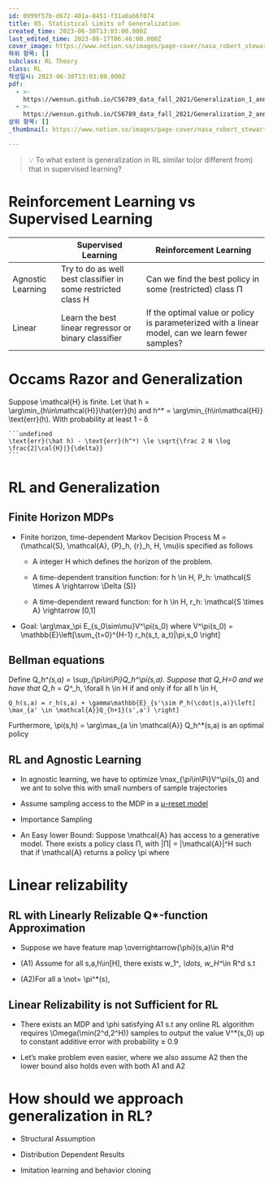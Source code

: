 ```yaml
---
id: 0999f57b-d672-401a-8451-f31a0ab6f074
title: 05. Statistical Limits of Generalization
created_time: 2023-06-30T13:03:00.000Z
last_edited_time: 2023-08-17T06:46:00.000Z
cover_image: https://www.notion.so/images/page-cover/nasa_robert_stewart_spacewalk.jpg
하위 항목: []
subclass: RL Theory
class: RL
작성일시: 2023-06-30T13:03:00.000Z
pdf:
  - >-
    https://wensun.github.io/CS6789_data_fall_2021/Generalization_1_annotated.pdf
  - >-
    https://wensun.github.io/CS6789_data_fall_2021/Generalization_2_annotated.pdf
상위 항목: []
_thumbnail: https://www.notion.so/images/page-cover/nasa_robert_stewart_spacewalk.jpg

---
```


> 💡 To what extent is generalization in RL similar to(or different from) that in supervised learning?

# Reinforcement Learning vs Supervised Learning

|                   | Supervised Learning                                          | Reinforcement Learning                                                                           |
| ----------------- | ------------------------------------------------------------ | ------------------------------------------------------------------------------------------------ |
| Agnostic Learning | Try to do as well best classifier in some restricted class H | Can we find the best policy in some (restricted) class Π                                         |
| Linear            | Learn the best linear regressor or binary classifier         | If the optimal value or policy is parameterized with a linear model, can we learn fewer samples? |

# Occams Razor and Generalization

Suppose \mathcal{H} is finite. Let \hat h = \arg\min\_{h\in\mathcal{H}}\hat{err}(h) and h^\* = \arg\min\_{h\in\mathcal{H}} \text{err}(h). With probability at least 1 - δ

    ```undefined
    \text{err}(\hat h) - \text{err}(h^*) \le \sqrt{\frac 2 N \log \frac{2|\cal{H}|}{\delta}}
    ```

# RL and Generalization

## Finite Horizon MDPs

*   Finite horizon, time-dependent Markov Decision Process M = (\mathcal{S}, \mathcal{A}, {P}\_h, {r}\_h, H, \mu)is specified as follows

    *   A integer H which defines the horizon of the problem.

    *   A time-dependent transition function: for h \in H, P\_h: \mathcal{S \times A \rightarrow \Delta (S)}

    *   A time-dependent reward function: for h \in H, r\_h: \mathcal{S \times A} \rightarrow \[0,1]

*   Goal: \arg\max\_\pi E\_{s\_0\sim\mu}V^\pi(s\_0) where V^\pi(s\_0) = \mathbb{E}\left\[\sum\_{t=0}^{H-1} r\_h(s\_t, a\_t)|\pi,s\_0 \right]

## Bellman equations

Define Q\_h^*(s,a) = \sup\_{\pi\in\Pi}Q\_h^\pi(s,a). Suppose that Q\_H=0 and we have that Q\_h = Q^*\_h, \forall h \in H if and only if for all h \in H,

```undefined
Q_h(s,a) = r_h(s,a) + \gamma\mathbb{E}_{s'\sim P_h(\cdot|s,a)}\left[ \max_{a' \in \mathcal{A}}Q_{h+1}(s',a') \right]
```

Furthermore, \pi(s,h) = \arg\max\_{a \in \mathcal{A}} Q\_h^\*(s,a) is an optimal policy

## RL and Agnostic Learning

*   In agnostic learning, we have to optimize \max\_{\pi\in\Pi}V^\pi(s\_0) and we ant to solve this with small numbers of sample trajectories

*   Assume sampling access to the MDP in a <u>μ-reset model</u>

*   Importance Sampling

*   An Easy lower Bound: Suppose \mathcal{A} has access to a generative model. There exists a policy class Π, with |Π| = |\mathcal{A}|^H such that if \mathcal{A} returns a policy \pi where

# Linear relizability

## RL with Linearly Relizable Q\*-function Approximation

*   Suppose we have feature map \overrightarrow{\phi}(s,a)\in R^d

*   (A1) Assume for all s,a,h\in\[H], there exists w\_1^*, \dots, w\_H^*\in R^d s.t

*   (A2)For all a \not= \pi^\*(s),

## Linear Relizability is not Sufficient for RL

*   There exists an MDP and \phi satisfying A1 s.t any online RL algorithm requires \Omega(\min(2^d,2^H)) samples to output the value V^\*(s\_0) up to constant additive error with probability ≥ 0.9

*   Let’s make problem even easier, where we also assume A2 then the lower bound also holds even with both A1 and A2

# How should we approach generalization in RL?

*   Structural Assumption

*   Distribution Dependent Results

*   Imitation learning and behavior cloning
